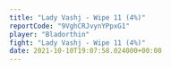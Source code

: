 ```yaml
---
title: "Lady Vashj - Wipe 11 (4%)"
reportCode: "9VghCRJvynYPpxG1"
player: "Bladorthin"
fight: "Lady Vashj - Wipe 11 (4%)"
date: 2021-10-10T19:07:58.024000+00:00
---
```

